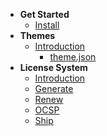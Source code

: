 <!-- docs/_sidebar.md -->

- **Get Started**
  - [Install](/#crispcms-dockerized)
- **Themes**
  - [Introduction](/themes/introduction)
    - [theme.json](/themes/json)
- **License System**
  - [Introduction](/license/introduction)
  - [Generate](/license/generate)
  - [Renew](/license/renew)
  - [OCSP](/license/ocsp)
  - [Ship](/license/ship)